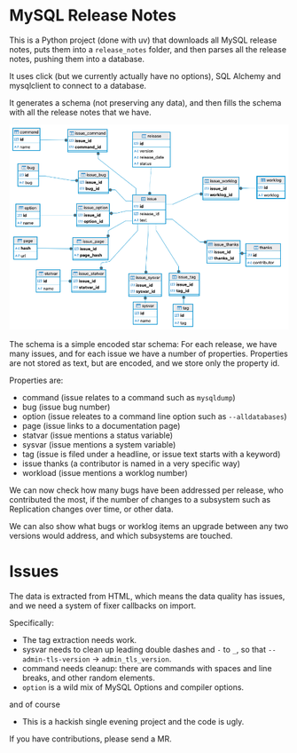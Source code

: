 # MySQL Release Notes

This is a Python project (done with uv) that downloads all MySQL release notes,
puts them into a `release_notes` folder,
and then parses all the release notes, pushing them into a database.

It uses click (but we currently actually have no options), SQL Alchemy and mysqlclient to connect to a database.

It generates a schema (not preserving any data),
and then fills the schema with all the release notes that we have.

![](mysql_releases.png)

The schema is a simple encoded star schema: For each release, we have many issues,
and for each issue we have a number of properties.
Properties are not stored as text, but are encoded, and we store only the property id.

Properties are:
- command (issue relates to a command such as `mysqldump`)
- bug (issue bug number)
- option (issue releates to a command line option such as `--alldatabases`)
- page (issue links to a documentation page)
- statvar (issue mentions a status variable)
- sysvar (issue mentions a system variable)
- tag (issue is filed under a headline, or issue text starts with a keyword)
- issue thanks (a contributor is named in a very specific way)
- workload (issue mentions a worklog number)

We can now check how many bugs have been addressed per release,
who contributed the most,
if the number of changes to a subsystem such as Replication changes over time,
or other data.

We can also show what bugs or worklog items an upgrade between any two versions would address,
and which subsystems are touched.

# Issues

The data is extracted from HTML, 
which means the data quality has issues,
and we need a system of fixer callbacks on import.

Specifically:
- The tag extraction needs work.
- sysvar needs to clean up leading double dashes and `-` to `_`, 
  so that `--admin-tls-version` -> `admin_tls_version`.
- command needs cleanup: there are commands with spaces and line breaks, and other random elements.
- `option` is a wild mix of MySQL Options and compiler options.

and of course

- This is a hackish single evening project and the code is ugly.

If you have contributions, please send a MR.

